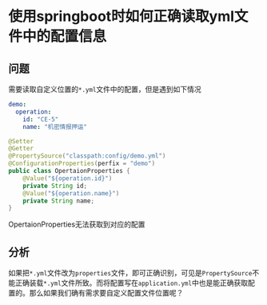 # 使用springboot时如何正确读取yml文件中的配置信息

## 问题

需要读取自定义位置的`*.yml`文件中的配置，但是遇到如下情况

```yml
demo:
  operation:
    id: "CE-5"
    name: "机密情报押运"
```

```java
@Setter
@Getter
@PropertySource("classpath:config/demo.yml")
@ConfigurationProperties(perfix = "demo")
public class OpertaionProperties {
    @Value("${operation.id}")
    private String id;
    @Value("${operation.name}")
    private String name;
}
```

OpertaionProperties无法获取到对应的配置

## 分析

如果把`*.yml`文件改为`properties`文件，即可正确识别，可见是`PropertySource`不能正确装载`*.yml`文件所致。而将配置写在`application.yml`中也是能正确获取配置的。那么如果我们确有需求要自定义配置文件位置呢？
